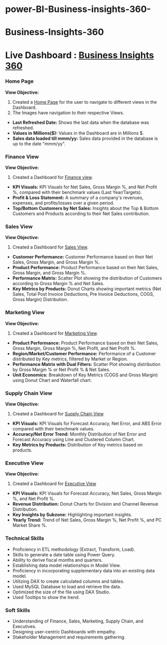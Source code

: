 # power-BI-Business-insights-360-
# Business-Insights-360
# Live Dashboard : [Business Insights 360]()
### Home Page
**View Objective:**

1. Created a [Home Page](https://github.com/chaitu24-data/power-BI-Business-insights-360-/blob/main/Home%20page.png) for the user to navigate to different views in the Dashboard.
2. The Images have navigation to their respective Views.

- **Last Refreshed Date:** Shows the last data when the database was refreshed.
- **Values in Millions($):** Values in the Dashboard are in Millions $.
- **Sales data loaded till mmm/yy:** Sales data provided in the database is up to the date "mmm/yy".


### Finance View
**View Objective:**

1. Created a Dashboard for [Finance view](https://github.com/chaitu24-data/power-BI-Business-insights-360-/blob/main/Finance%20view.png).

- **KPI Visuals:** KPI Visuals for Net Sales, Gross Margin %, and Net Profit %, compared with their benchmark values (Last Year/Targets).
- **Profit & Loss Statement:** A summary of a company's revenues, expenses, and profits/losses over a given period.
- **Top/Bottom Customers by Net Sales:** Insights about the Top & Bottom Customers and Products according to their Net Sales contribution.


### Sales View
**View Objective:**

1. Created a Dashboard for [Sales View](https://github.com/chaitu24-data/power-BI-Business-insights-360-/blob/main/sales%20view.png).

- **Customer Performance:** Customer Performance based on their Net Sales, Gross Margin, and Gross Margin %.
- **Product Performance:** Product Performance based on their Net Sales, Gross Margin, and Gross Margin %.
- **Performance Matrix:** Scatter Plot showing the distribution of Customers according to Gross Margin % and Net Sales.
- **Key Metrics by Products:** Donut Charts showing important metrics (Net Sales, Total Post Invoice Deductions, Pre Invoice Deductions, COGS, Gross Margin) Distribution.


### Marketing View
**View Objective:**

1. Created a Dashboard for [Marketing View](https://github.com/chaitu24-data/power-BI-Business-insights-360-/blob/main/Marketing%20view.png).

- **Product Performance:** Product Performance based on their Net Sales, Gross Margin, Gross Margin %, Net Profit, and Net Profit %.
- **Region/Market/Customer Performance:** Performance of a Customer distributed by Key metrics, filtered by Market or Region.
- **Performance Matrix with Dual Filters:** Scatter Plot showing distribution by Gross Margin % or Net Profit % & Net Sales.
- **Unit Economics:** Breakdown of Key Metrics (COGS and Gross Margin) using Donut Chart and Waterfall chart.


### Supply Chain View
**View Objective:**

1. Created a Dashboard for [Supply Chain View](https://github.com/chaitu24-data/power-BI-Business-insights-360-/blob/main/Marketing%20view.png)

- **KPI Visuals:** KPI Visuals for Forecast Accuracy, Net Error, and ABS Error compared with their benchmark values.
- **Accuracy/Net Error Trend:** Monthly Distribution of Net Error and Forecast Accuracy using Line and Clustered Column Chart.
- **Key Metrics by Products:** Distribution of Key metrics based on products.


### Executive View
**View Objective:**

1. Created a Dashboard for [Executive View](https://github.com/chaitu24-data/power-BI-Business-insights-360-/blob/main/Executive%20view.png)

- **KPI Visuals:** KPI Visuals for Forecast Accuracy, Net Sales, Gross Margin %, and Net Profit %.
- **Revenue Distribution:** Donut Charts for Division and Channel Revenue Distribution.
- **Key Insights by Subzone:** Highlighting important insights.
- **Yearly Trend:** Trend of Net Sales, Gross Margin %, Net Profit %, and PC Market Share %.


### Technical Skills
- Proficiency in ETL methodology (Extract, Transform, Load).
- Skills to generate a date table using Power Query.
- Ability to derive fiscal months and quarters.
- Establishing data model relationships in Model View.
- Proficiency in incorporating supplementary data into an existing data model.
- Utilizing DAX to create calculated columns and tables.
- Used MySQL Database to load and retrieve the data.
- Optimized the size of the file using DAX Studio.
- Used Tooltips to show the trend.

### Soft Skills
- Understanding of Finance, Sales, Marketing, Supply Chain, and Executives.
- Designing user-centric Dashboards with empathy.
- Stakeholder Management and requirements gathering.
